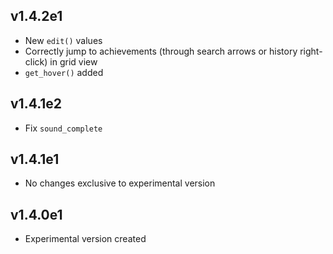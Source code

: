 ## v1.4.2e1
- New `edit()` values
- Correctly jump to achievements (through search arrows or history right-click) in grid view
- `get_hover()` added

## v1.4.1e2
- Fix `sound_complete`

## v1.4.1e1
- No changes exclusive to experimental version

## v1.4.0e1
- Experimental version created